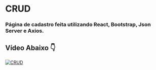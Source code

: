 # CRUD
### Página de cadastro feita utilizando React, Bootstrap, Json Server e Axios.
## Vídeo Abaixo 👇
[![CRUD](http://img.youtube.com/vi/FskKmv207BI/0.jpg)](https://www.youtube.com/watch?v=FskKmv207BI "CRUD")
